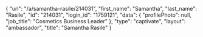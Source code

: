 {
    "url": "\/a\/samantha-rasile\/214031",
    "first_name": "Samantha",
    "last_name": "Rasile",
    "id": "214031",
    "login_id": "1759121",
    "data": {
        "profilePhoto": null,
        "job_title": "Cosmetics Business Leader"
    },
    "type": "captivate",
    "layout": "ambassador",
    "title": "Samantha Rasile"
}